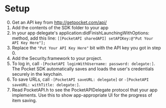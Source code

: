 Setup
=====

0) Get an API key from http://getpocket.com/api/
1) Add the contents of the SDK folder to your app
2) In your app delegate's application:didFinishLaunchingWithOptions: method, add this line: `[[PocketAPI sharedAPI] setAPIKey:@"Put Your API Key Here"];`
3) Replace the `"Put Your API Key Here"` bit with the API key you got in step 0.
4) Add the Security.framework to your project.
5) To log in, call `-[PocketAPI loginWithUsername: password: delegate:]`. The Pocket SDK automatically saves and loads the user's credentials securely in the keychain.
6) To save URLs, call `-[PocketAPI saveURL: delegate]` or `-[PocketAPI saveURL: withTitle: delegate:]`.
7) Read PocketAPI.h to see the PocketAPIDelegate protocol that your app implements. Use this to show app-appropriate UI for the progress of item saving.